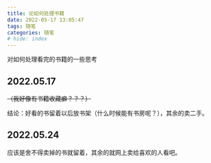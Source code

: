 ```yaml
---
title: 论如何处理书籍
date: 2022-05-17 13:05:47
tags: 随笔
categories: 随笔
# hide: index
---
```


对如何处理看完的书籍的一些思考

<!-- more -->

## 2022.05.17

~~（我好像有书籍收藏癖？？？）~~

结论：好看的书留着以后放书架（什么时候能有书房呢？），其余的卖二手。

## 2022.05.24

应该是舍不得卖掉的书就留着，其余的就网上卖给喜欢的人看吧。

